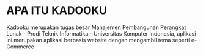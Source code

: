 APA ITU KADOOKU
===============

Kadooku merupakan tugas besar Manajemen Pembangunan Perangkat Lunak - Prodi Teknik Informatika - Universitas Komputer Indonesia, aplikasi ini merupakan aplikasi berbasis website dengan mengambil tema seperti e-Commerce